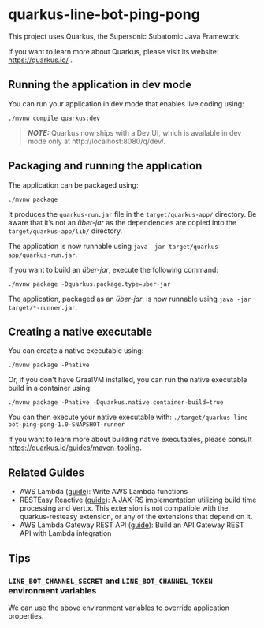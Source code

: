 # quarkus-line-bot-ping-pong

This project uses Quarkus, the Supersonic Subatomic Java Framework.

If you want to learn more about Quarkus, please visit its website:
https://quarkus.io/ .

## Running the application in dev mode

You can run your application in dev mode that enables live coding using:

```shell script
./mvnw compile quarkus:dev
```

> **_NOTE:_** Quarkus now ships with a Dev UI, which is available in dev mode
> only at http://localhost:8080/q/dev/.

## Packaging and running the application

The application can be packaged using:

```shell script
./mvnw package
```

It produces the `quarkus-run.jar` file in the `target/quarkus-app/` directory.
Be aware that it’s not an _über-jar_ as the dependencies are copied into the
`target/quarkus-app/lib/` directory.

The application is now runnable using
`java -jar target/quarkus-app/quarkus-run.jar`.

If you want to build an _über-jar_, execute the following command:

```shell script
./mvnw package -Dquarkus.package.type=uber-jar
```

The application, packaged as an _über-jar_, is now runnable using
`java -jar target/*-runner.jar`.

## Creating a native executable

You can create a native executable using:

```shell script
./mvnw package -Pnative
```

Or, if you don't have GraalVM installed, you can run the native executable build
in a container using:

```shell script
./mvnw package -Pnative -Dquarkus.native.container-build=true
```

You can then execute your native executable with:
`./target/quarkus-line-bot-ping-pong-1.0-SNAPSHOT-runner`

If you want to learn more about building native executables, please consult
https://quarkus.io/guides/maven-tooling.

## Related Guides

- AWS Lambda ([guide](https://quarkus.io/guides/amazon-lambda)): Write AWS
  Lambda functions
- RESTEasy Reactive ([guide](https://quarkus.io/guides/resteasy-reactive)): A
  JAX-RS implementation utilizing build time processing and Vert.x. This
  extension is not compatible with the quarkus-resteasy extension, or any of the
  extensions that depend on it.
- AWS Lambda Gateway REST API
  ([guide](https://quarkus.io/guides/amazon-lambda-http)): Build an API Gateway
  REST API with Lambda integration

## Tips

### `LINE_BOT_CHANNEL_SECRET` and `LINE_BOT_CHANNEL_TOKEN` environment variables

We can use the above environment variables to override application properties.
